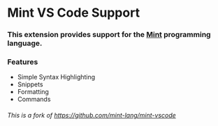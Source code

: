 # Mint VS Code Support

### This extension provides support for the [Mint](https://mint-lang.com) programming language.

### Features

- Simple Syntax Highlighting
- Snippets
- Formatting
- Commands

###### This is a fork of <https://github.com/mint-lang/mint-vscode>
